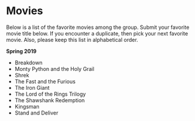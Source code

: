 # Movies

Below is a list of the favorite movies among the group.  Submit your favorite movie title below.  If you encounter a duplicate, then pick your next favorite movie.  Also, please keep this list in alphabetical order.

**Spring 2019**

* Breakdown
* Monty Python and the Holy Grail
* Shrek
* The Fast and the Furious
* The Iron Giant
* The Lord of the Rings Trilogy
* The Shawshank Redemption
* Kingsman
* Stand and Deliver